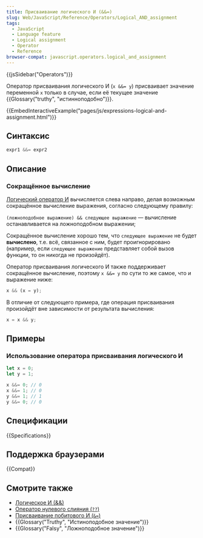 ```yaml
---
title: Присваивание логического И (&&=)
slug: Web/JavaScript/Reference/Operators/Logical_AND_assignment
tags:
  - JavaScript
  - Language feature
  - Logical assignment
  - Operator
  - Reference
browser-compat: javascript.operators.logical_and_assignment
---
```


{{jsSidebar("Operators")}}

Оператор присваивания логического И (`x &&= y`) присваивает значение переменной `x` только в случае, если её текущее значение {{Glossary("truthy", "истинноподобно")}}.

{{EmbedInteractiveExample("pages/js/expressions-logical-and-assignment.html")}}

## Синтаксис

```js
expr1 &&= expr2
```

## Описание

### Сокращённое вычисление

[Логический оператор И](/ru/docs/Web/JavaScript/Reference/Operators/Logical_AND) вычисляется слева направо, делая возможным сокращённое вычисление выражения, согласно следующему правилу:

`(ложноподобное выражение) && следующее выражение` — вычисление останавливается на ложноподобном выражении;

Сокращённое вычисление хорошо тем, что `следующее выражение` не будет **вычислено**, т.е. всё, связанное с ним, будет проигнорировано (например, если
`следующее выражение` представляет собой вызов функции, то он никогда не произойдёт).

Оператор присваивания логического И также поддерживает сокращённое вычисление, поэтому `x &&= y` по сути то же самое, что и выражение ниже:

```js
x && (x = y);
```

В отличие от следующего примера, где операция присваивания произойдёт вне зависимости от результата вычисления:

```js example-bad
x = x && y;
```

## Примеры

### Использование оператора присваивания логического И

```js
let x = 0;
let y = 1;

x &&= 0; // 0
x &&= 1; // 0
y &&= 1; // 1
y &&= 0; // 0
```

## Спецификации

{{Specifications}}

## Поддержка браузерами

{{Compat}}

## Смотрите также

- [Логическое И (&&)](/en-US/docs/Web/JavaScript/Reference/Operators/Logical_AND)
- [Оператор нулевого слияния (`??`)](/en-US/docs/Web/JavaScript/Reference/Operators/Nullish_coalescing_operator)
- [Присваивание побитового И (`&=`)](/en-US/docs/Web/JavaScript/Reference/Operators/Bitwise_AND_assignment)
- {{Glossary("Truthy", "Истиноподобное значение")}}
- {{Glossary("Falsy", "Ложноподобное значение")}}
